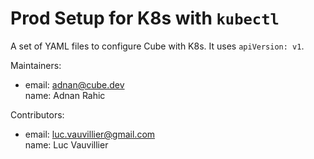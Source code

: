 # Prod Setup for K8s with `kubectl`

A set of YAML files to configure Cube with K8s. It uses `apiVersion: v1`.

Maintainers:

- email: adnan@cube.dev  
  name: Adnan Rahic

Contributors:
  
- email: luc.vauvillier@gmail.com  
  name: Luc Vauvillier
